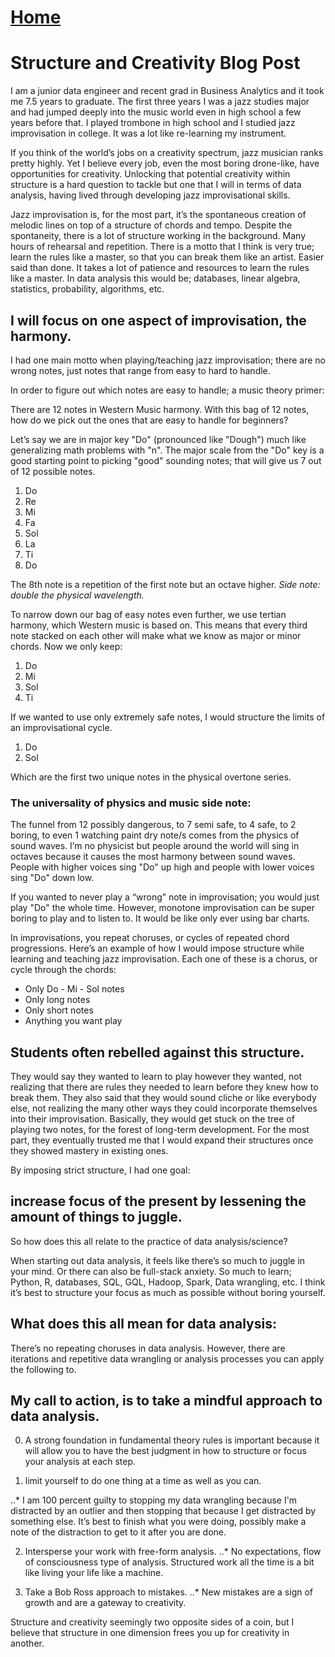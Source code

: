 # <a href="https://angelddaz.github.io/bridgetomasters/"> Home </a>

# Structure and Creativity Blog Post

I am a junior data engineer and recent grad in Business Analytics and it took me 7.5 years to graduate. 
The first three years I was a jazz studies major and had jumped deeply into the music world even in high school a few years before that. 
I played trombone in high school and I studied jazz improvisation in college. It was a lot like re-learning my instrument.

If you think of the world’s jobs on a creativity spectrum, jazz musician ranks pretty highly. 
Yet I believe every job, even the most boring drone-like, have opportunities for creativity. 
Unlocking that potential creativity within structure is a hard question to tackle but one that 
I will in terms of data analysis, having lived through developing jazz improvisational skills.

Jazz improvisation is, for the most part, it’s the spontaneous creation of melodic lines on top of a structure of chords and tempo. 
Despite the spontaneity, there is a lot of structure working in the background. Many hours of rehearsal and repetition. 
There is a motto that I think is very true; learn the rules like a master, so that you can break them like an artist. 
Easier said than done. It takes a lot of patience and resources to learn the rules like a master. 
In data analysis this would be; databases, linear algebra, statistics, probability, algorithms, etc. 

## I will focus on one aspect of improvisation, the harmony. 
I had one main motto when playing/teaching jazz improvisation; there are no wrong notes, 
just notes that range from easy to hard to handle. 

In order to figure out which notes are easy to handle; a music theory primer:

There are 12 notes in Western Music harmony. With this bag of 12 notes, how do we pick out the ones that are easy 
to handle for beginners?


Let’s say we are in major key "Do" (pronounced like "Dough") much like generalizing math problems with "n". 
The major scale from the "Do" key is a good starting point to picking "good" sounding notes; 
that will give us 7 out of 12 possible notes.

1. Do
2. Re
3. Mi
4. Fa
5. Sol
6. La
7. Ti
8. Do

The 8th note is a repetition of the first note but an octave higher. *Side note: double the physical wavelength.*

To narrow down our bag of easy notes even further, we use tertian harmony, which Western music is based on. 
This means that every third note stacked on each other will make what we know as major or minor chords. Now we only keep:
1. Do
3. Mi
5. Sol
7. Ti

If we wanted to use only extremely safe notes, I would structure the limits of an improvisational cycle.
1. Do
5. Sol

Which are the first two unique notes in the physical overtone series.

### The universality of physics and music side note:
The funnel from 12 possibly dangerous, to 7 semi safe, to 4 safe, to 2 boring, to even 1 watching paint dry note/s 
comes from the physics of sound waves. I’m no physicist but people around the world will sing in octaves because it 
causes the most harmony between sound waves. People with higher voices sing "Do" up high and people with lower voices sing "Do" down low.


If you wanted to never play a “wrong” note in improvisation; you would just play "Do" the whole time. However, 
monotone improvisation can be super boring to play and to listen to. It would be like only ever using bar charts.

In improvisations, you repeat choruses, or cycles of repeated chord progressions. 
Here’s an example of how I would impose structure while learning and teaching jazz improvisation. 
Each one of these is a chorus, or cycle through the chords:

* Only Do - Mi - Sol notes
* Only long notes
* Only short notes
* Anything you want play

## Students often rebelled against this structure. 
They would say they wanted to learn to play however they wanted, 
not realizing that there are rules they needed to learn before they knew how to break them. 
They also said that they would sound cliche or like everybody else, not realizing the many other ways they could 
incorporate themselves into their improvisation. Basically, they would get stuck on the tree of playing two notes, 
for the forest of long-term development. For the most part, they eventually trusted me that I would expand their structures
once they showed mastery in existing ones.

By imposing strict structure, I had one goal: 
## increase focus of the present by lessening the amount of things to juggle.

So how does this all relate to the practice of data analysis/science?

When starting out data analysis, it feels like there’s so much to juggle in your mind. 
Or there can also be full-stack anxiety. So much to learn; Python, R, databases, SQL, GQL, Hadoop, Spark, Data wrangling, etc.
I think it’s best to structure your focus as much as possible without boring yourself.

## What does this all mean for data analysis:

There’s no repeating choruses in data analysis.
However, there are iterations and repetitive data wrangling or analysis processes you can apply the following to. 

## My call to action, is to take a mindful approach to data analysis. 

0. A strong foundation in fundamental theory rules is important because it will allow you to have the best 
judgment in how to structure or focus your analysis at each step.

1. limit yourself to do one thing at a time as well as you can.

..* I am 100 percent guilty to stopping my data wrangling because I'm distracted by an outlier 
and then stopping that because I get distracted by something else. It’s best to finish what you were doing, 
possibly make a note of the distraction to get to it after you are done.

2. Intersperse your work with free-form analysis.
..* No expectations, flow of consciousness type of analysis. Structured work all the time is a bit like living your life like a machine.

3. Take a Bob Ross approach to mistakes.
..* New mistakes are a sign of growth and are a gateway to creativity.

Structure and creativity seemingly two opposite sides of a coin, but I believe that structure in one 
dimension frees you up for creativity in another.
